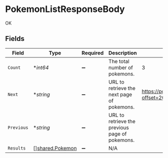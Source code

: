 # PokemonListResponseBody

OK


## Fields

| Field                                                     | Type                                                      | Required                                                  | Description                                               | Example                                                   |
| --------------------------------------------------------- | --------------------------------------------------------- | --------------------------------------------------------- | --------------------------------------------------------- | --------------------------------------------------------- |
| `Count`                                                   | **int64*                                                  | :heavy_minus_sign:                                        | The total number of pokemons.                             | 3                                                         |
| `Next`                                                    | **string*                                                 | :heavy_minus_sign:                                        | URL to retrieve the next page of pokemons.                | https://pokeapi.co/api/v2/pokemon/?offset=20&limit=20     |
| `Previous`                                                | **string*                                                 | :heavy_minus_sign:                                        | URL to retrieve the previous page of pokemons.            |                                                           |
| `Results`                                                 | [][shared.Pokemon](../../../pkg/models/shared/pokemon.md) | :heavy_minus_sign:                                        | N/A                                                       |                                                           |